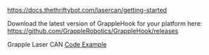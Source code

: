https://docs.thethriftybot.com/lasercan/getting-started

Download the latest version of GrappleHook for your platform here: https://github.com/GrappleRobotics/GrappleHook/releases



Grapple Laser CAN [Code Example](https://docs.thethriftybot.com/lasercan/code-examples/lasercan-frc-example-java)

